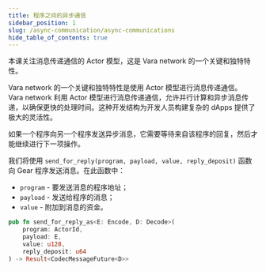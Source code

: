 ```yaml
---
title: 程序之间的异步通信
sidebar_position: 1
slug: /async-communication/async-communications
hide_table_of_contents: true
---
```


本课关注消息传递通信的 Actor 模型，这是 Vara network 的一个关键和独特特性。

Vara network 的一个关键和独特特性是使用 Actor 模型进行消息传递通信。 Vara network 利用 Actor 模型进行消息传递通信，允许并行计算和异步消息传递，以确保更快的处理时间。这种开发结构为开发人员构建复杂的 dApps 提供了极大的灵活性。

如果一个程序向另一个程序发送异步消息，它需要等待来自该程序的回复，然后才能继续进行下一项操作。

我们将使用 `send_for_reply(program, payload, value, reply_deposit)` 函数向 Gear 程序发送消息。在此函数中：

- `program` - 要发送消息的程序地址；
- `payload` - 发送给程序的消息；
- `value` - 附加到消息的资金。

```rust
pub fn send_for_reply_as<E: Encode, D: Decode>(
    program: ActorId,
    payload: E,
    value: u128,
    reply_deposit: u64
) -> Result<CodecMessageFuture<D>>
```

